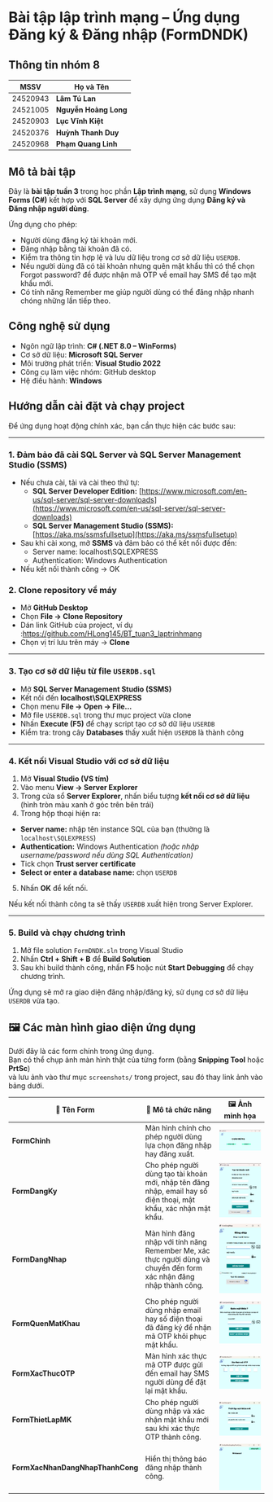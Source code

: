 #  Bài tập lập trình mạng – Ứng dụng Đăng ký & Đăng nhập (FormDNDK)

##  Thông tin nhóm 8

| MSSV | Họ và Tên |
|------|------------|
| 24520943 | **Lâm Tú Lan** |
| 24521005 | **Nguyễn Hoàng Long** |
| 24520903 | **Lục Vĩnh Kiệt** |
| 24520376 | **Huỳnh Thanh Duy** |
| 24520968 | **Phạm Quang Linh** |

##  Mô tả bài tập

Đây là **bài tập tuần 3** trong học phần **Lập trình mạng**, sử dụng **Windows Forms (C#)** kết hợp với **SQL Server** để xây dựng ứng dụng **Đăng ký và Đăng nhập người dùng**.

Ứng dụng cho phép:
- Người dùng đăng ký tài khoản mới.
- Đăng nhập bằng tài khoản đã có.
- Kiểm tra thông tin hợp lệ và lưu dữ liệu trong cơ sở dữ liệu `USERDB`.
- Nếu người dùng đã có tài khoản nhưng quên mật khẩu thì có thể chọn Forgot password? để được nhận mã OTP về email hay SMS để tạo mật khẩu mới.
- Có tính năng Remember me giúp người dùng có thể đăng nhập nhanh chóng những lần tiếp theo.
##  Công nghệ sử dụng

- Ngôn ngữ lập trình: **C# (.NET 8.0 – WinForms)**
- Cơ sở dữ liệu: **Microsoft SQL Server**
- Môi trường phát triển: **Visual Studio 2022**
- Công cụ làm việc nhóm: GitHub desktop
- Hệ điều hành: **Windows**

## Hướng dẫn cài đặt và chạy project

Để ứng dụng hoạt động chính xác, bạn cần thực hiện các bước sau:

---

### 1. Đảm bảo đã cài **SQL Server** và **SQL Server Management Studio (SSMS)**

- Nếu chưa cài, tải và cài theo thứ tự:
  - **SQL Server Developer Edition:** [https://www.microsoft.com/en-us/sql-server/sql-server-downloads](https://www.microsoft.com/en-us/sql-server/sql-server-downloads)
  - **SQL Server Management Studio (SSMS):** [https://aka.ms/ssmsfullsetup](https://aka.ms/ssmsfullsetup)
- Sau khi cài xong, mở **SSMS** và đảm bảo có thể kết nối được đến:
  - Server name: localhost\SQLEXPRESS
  - Authentication: Windows Authentication
- Nếu kết nối thành công → OK

###  2. Clone repository về máy

- Mở **GitHub Desktop**
- Chọn **File → Clone Repository**
- Dán link GitHub của project, ví dụ :https://github.com/HLong145/BT_tuan3_laptrinhmang
- Chọn vị trí lưu trên máy → **Clone**

---
### 3. Tạo cơ sở dữ liệu từ file `USERDB.sql`

- Mở **SQL Server Management Studio (SSMS)**
- Kết nối đến **localhost\SQLEXPRESS**
- Chọn menu **File → Open → File...**
- Mở file `USERDB.sql` trong thư mục project vừa clone
- Nhấn **Execute (F5)** để chạy script tạo cơ sở dữ liệu `USERDB`
- Kiểm tra: trong cây **Databases** thấy xuất hiện `USERDB` là thành công

---
### 4. Kết nối Visual Studio với cơ sở dữ liệu

1. Mở **Visual Studio (VS tím)**
2. Vào menu **View → Server Explorer**
3. Trong cửa sổ **Server Explorer**, nhấn biểu tượng **kết nối cơ sở dữ liệu** (hình tròn màu xanh ở góc trên bên trái)
4. Trong hộp thoại hiện ra:
 - **Server name:** nhập tên instance SQL của bạn (thường là `localhost\SQLEXPRESS`)
 - **Authentication:** Windows Authentication *(hoặc nhập username/password nếu dùng SQL Authentication)*
 - Tick chọn **Trust server certificate**
 - **Select or enter a database name:** chọn `USERDB`
5. Nhấn **OK** để kết nối.

Nếu kết nối thành công ta sẽ thấy `USERDB` xuất hiện trong Server Explorer.

---

### 5. Build và chạy chương trình

1. Mở file solution `FormDNDK.sln` trong Visual Studio
2. Nhấn **Ctrl + Shift + B** để **Build Solution**
3. Sau khi build thành công, nhấn **F5** hoặc nút **Start Debugging** để chạy chương trình.

Ứng dụng sẽ mở ra giao diện đăng nhập/đăng ký, sử dụng cơ sở dữ liệu `USERDB` vừa tạo.
## 🖼️ Các màn hình giao diện ứng dụng

Dưới đây là các form chính trong ứng dụng.  
Bạn có thể chụp ảnh màn hình thật của từng form (bằng **Snipping Tool** hoặc **PrtSc**)  
và lưu ảnh vào thư mục `screenshots/` trong project, sau đó thay link ảnh vào bảng dưới.

| 🧩 Tên Form | 💬 Mô tả chức năng | 🖼️ Ảnh minh họa |
|--------------|--------------------|------------------|
| **FormChinh** | Màn hình chính cho phép người dùng lựa chọn đăng nhập hay đăng xuất. | ![FormChinh](screenshots/FormChinh.png) |
| **FormDangKy** | Cho phép người dùng tạo tài khoản mới, nhập tên đăng nhập, email hay số điện thoại, mật khẩu, xác nhận mật khẩu. | ![FormDangKy](screenshots/FormDangKy.png) |
| **FormDangNhap** | Màn hình đăng nhập với tính năng Remember Me, xác thực người dùng và chuyển đến form xác nhận đăng nhập thành công. | ![FormDangNhap](screenshots/FormDangNhap.png) |
| **FormQuenMatKhau** | Cho phép người dùng nhập email hay số điện thoại đã đăng ký để nhận mã OTP khôi phục mật khẩu. | ![FormQuenMatKhau](screenshots/FormQuenMatKhau.png) |
| **FormXacThucOTP** | Màn hình xác thực mã OTP được gửi đến email hay SMS người dùng để đặt lại mật khẩu. | ![FormXacThucOTP](screenshots/FormXacThucOTP.png) |
| **FormThietLapMK** | Cho phép người dùng nhập và xác nhận mật khẩu mới sau khi xác thực OTP thành công. | ![FormThietLapMK](screenshots/FormThietLapMK.png) |
| **FormXacNhanDangNhapThanhCong** | Hiển thị thông báo đăng nhập thành công. | ![FormXacNhanDangNhapThanhCong](screenshots/FormXacNhanDangNhapThanhCong.png) |


